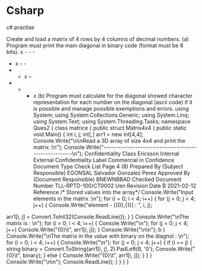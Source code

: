 # Csharp
 c# practise
 
 
 Create and load a matrix of 4 rows by 4 columns of decimal numbers.
(a) Program must print the main diagonal in binary code (format must be 8 bits).
x - - - 
- x - - 
- - x –
- - - x 
(b) Program must calculate for the diagonal showed character representation for each 
number on the diagonal (ascii code) if it is possible and manage possible exemptions and 
errors. 
using System; 
using System.Collections.Generic; 
using System.Linq; 
using System.Text; 
using System.Threading.Tasks; 
namespace Ques2 
{ 
 class matrice 
 { 
 public struct Matrix4x4 
 { 
 public static void Main() 
 { 
 int i, j; 
 int[,] arr1 = new int[4,4]; 
 Console.Write("\n\nRead a 3D array of size 4x4 and print the matrix :\n"); 
 Console.Write("------------------------------------------------------\n"); 
Confidentiality Class
Ericsson Internal
External Confidentiality Label
Commercial in Confidence
Document Type
Check List
Page
4 (8) 
Prepared By (Subject Responsible)
EGONSAL Salvador Gonzalez Perez 
Approved By (Document Responsible)
BNEWNBBAD
Checked Document Number TLL-RPTD-100/CT0002 Uen Revision Date B 2021-02-12 Reference 
 /* Stored values into the array*/ 
 Console.Write("Input elements in the matrix :\n"); 
 for (i = 0; i < 4; i++) 
 { 
 for (j = 0; j < 4; j++) 
 { 
 Console.Write("element - [{0},{1}] : ", i, j); 
 
 arr1[i, j] = Convert.ToInt32(Console.ReadLine()); 
 } 
 } 
 Console.Write("\nThe matrix is : \n"); 
 for (i = 0; i < 4; i++) 
 { 
 Console.Write("\n"); 
 for (j = 0; j < 4; j++) 
 Console.Write("{0}\t", arr1[i, j]); 
 } 
 Console.Write("\n\n"); 
 b ) Console.Write("\nThe matrix in the value with binary on the diagnol : \n"); 
 for (i = 0; i < 4; i++) 
 { 
 Console.Write("\n"); 
 for (j = 0; j < 4; j++) 
 { 
 if (i == j) 
 { 
 string binary = Convert.ToString(arr1[i, j], 2).PadLeft(8, '0'); 
 Console.Write("{0}\t", binary); 
 } 
 else 
 { 
 Console.Write("{0}\t", arr1[i, j]); 
 } 
 } 
 } 
 Console.Write("\n\n"); 
 Console.ReadLine(); 
 } 
 } 
 } 
}


